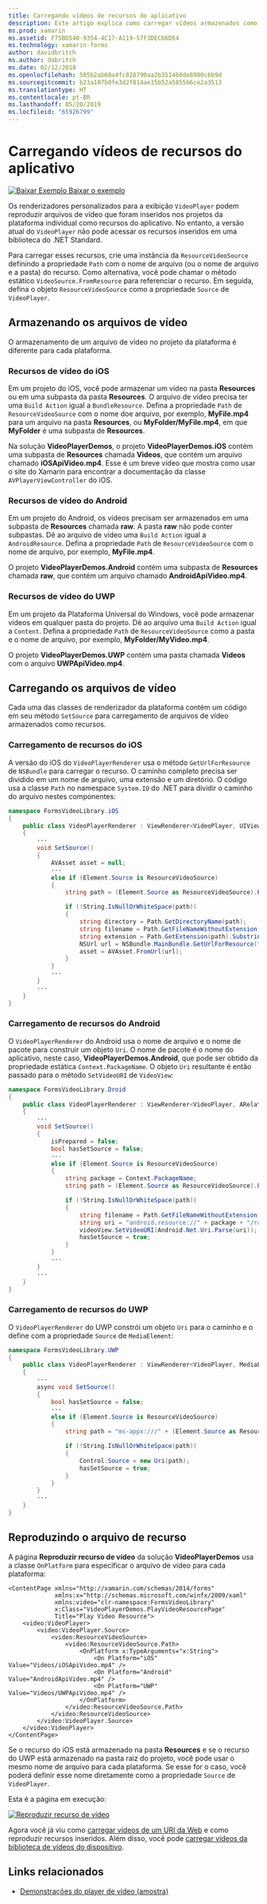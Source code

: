 ```yaml
---
title: Carregando vídeos de recursos do aplicativo
description: Este artigo explica como carregar vídeos armazenados como recursos do aplicativo em um aplicativo de player de vídeo, usando o Xamarin.Forms.
ms.prod: xamarin
ms.assetid: F75BD540-9354-4C17-A119-57F3DEC66D54
ms.technology: xamarin-forms
author: davidbritch
ms.author: dabritch
ms.date: 02/12/2018
ms.openlocfilehash: 505b2ab60a4fc828790aa2b351460de8980c6b9d
ms.sourcegitcommit: b23a107b0fe3d2f814ae35b52a5855b6ce2a3513
ms.translationtype: HT
ms.contentlocale: pt-BR
ms.lasthandoff: 05/20/2019
ms.locfileid: "65926799"
---
```

# <a name="loading-application-resource-videos"></a>Carregando vídeos de recursos do aplicativo

[![Baixar Exemplo](~/media/shared/download.png) Baixar o exemplo](https://developer.xamarin.com/samples/xamarin-forms/CustomRenderers/VideoPlayerDemos/)

Os renderizadores personalizados para a exibição `VideoPlayer` podem reproduzir arquivos de vídeo que foram inseridos nos projetos da plataforma individual como recursos do aplicativo. No entanto, a versão atual do `VideoPlayer` não pode acessar os recursos inseridos em uma biblioteca do .NET Standard.

Para carregar esses recursos, crie uma instância da `ResourceVideoSource` definindo a propriedade `Path` com o nome de arquivo (ou o nome de arquivo e a pasta) do recurso. Como alternativa, você pode chamar o método estático `VideoSource.FromResource` para referenciar o recurso. Em seguida, defina o objeto `ResourceVideoSource` como a propriedade `Source` de `VideoPlayer`.

## <a name="storing-the-video-files"></a>Armazenando os arquivos de vídeo

O armazenamento de um arquivo de vídeo no projeto da plataforma é diferente para cada plataforma.

### <a name="ios-video-resources"></a>Recursos de vídeo do iOS

Em um projeto do iOS, você pode armazenar um vídeo na pasta **Resources** ou em uma subpasta da pasta **Resources**. O arquivo de vídeo precisa ter uma `Build Action` igual a `BundleResource`. Defina a propriedade `Path` de `ResourceVideoSource` com o nome doe arquivo, por exemplo, **MyFile.mp4** para um arquivo na pasta **Resources**, ou **MyFolder/MyFile.mp4**, em que **MyFolder** é uma subpasta de **Resources**.

Na solução **VideoPlayerDemos**, o projeto **VideoPlayerDemos.iOS** contém uma subpasta de **Resources** chamada **Videos**, que contém um arquivo chamado **iOSApiVideo.mp4**. Esse é um breve vídeo que mostra como usar o site do Xamarin para encontrar a documentação da classe `AVPlayerViewController` do iOS.

### <a name="android-video-resources"></a>Recursos de vídeo do Android

Em um projeto do Android, os vídeos precisam ser armazenados em uma subpasta de **Resources** chamada **raw**. A pasta **raw** não pode conter subpastas. Dê ao arquivo de vídeo uma `Build Action` igual a `AndroidResource`. Defina a propriedade `Path` de `ResourceVideoSource` com o nome de arquivo, por exemplo, **MyFile.mp4**.

O projeto **VideoPlayerDemos.Android** contém uma subpasta de **Resources** chamada **raw**, que contém um arquivo chamado **AndroidApiVideo.mp4**.

### <a name="uwp-video-resources"></a>Recursos de vídeo do UWP

Em um projeto da Plataforma Universal do Windows, você pode armazenar vídeos em qualquer pasta do projeto. Dê ao arquivo uma `Build Action` igual a `Content`. Defina a propriedade `Path` de `ResourceVideoSource` como a pasta e o nome de arquivo, por exemplo, **MyFolder/MyVideo.mp4**.

O projeto **VideoPlayerDemos.UWP** contém uma pasta chamada **Videos** com o arquivo **UWPApiVideo.mp4**.

## <a name="loading-the-video-files"></a>Carregando os arquivos de vídeo

Cada uma das classes de renderizador da plataforma contém um código em seu método `SetSource` para carregamento de arquivos de vídeo armazenados como recursos.

### <a name="ios-resource-loading"></a>Carregamento de recursos do iOS

A versão do iOS do `VideoPlayerRenderer` usa o método `GetUrlForResource` de `NSBundle` para carregar o recurso. O caminho completo precisa ser dividido em um nome de arquivo, uma extensão e um diretório. O código usa a classe `Path` no namespace `System.IO` do .NET para dividir o caminho do arquivo nestes componentes:

```csharp
namespace FormsVideoLibrary.iOS
{
    public class VideoPlayerRenderer : ViewRenderer<VideoPlayer, UIView>
    {
        ···
        void SetSource()
        {
            AVAsset asset = null;
            ···
            else if (Element.Source is ResourceVideoSource)
            {
                string path = (Element.Source as ResourceVideoSource).Path;

                if (!String.IsNullOrWhiteSpace(path))
                {
                    string directory = Path.GetDirectoryName(path);
                    string filename = Path.GetFileNameWithoutExtension(path);
                    string extension = Path.GetExtension(path).Substring(1);
                    NSUrl url = NSBundle.MainBundle.GetUrlForResource(filename, extension, directory);
                    asset = AVAsset.FromUrl(url);
                }
            }
            ···
        }
        ···
    }
}
```

### <a name="android-resource-loading"></a>Carregamento de recursos do Android

O `VideoPlayerRenderer` do Android usa o nome de arquivo e o nome de pacote para construir um objeto `Uri`. O nome de pacote é o nome do aplicativo, neste caso, **VideoPlayerDemos.Android**, que pode ser obtido da propriedade estática `Context.PackageName`. O objeto `Uri` resultante é então passado para o método `SetVideoURI` de `VideoView`:

```csharp
namespace FormsVideoLibrary.Droid
{
    public class VideoPlayerRenderer : ViewRenderer<VideoPlayer, ARelativeLayout>
    {
        ···    
        void SetSource()
        {
            isPrepared = false;
            bool hasSetSource = false;
            ···
            else if (Element.Source is ResourceVideoSource)
            {
                string package = Context.PackageName;
                string path = (Element.Source as ResourceVideoSource).Path;

                if (!String.IsNullOrWhiteSpace(path))
                {
                    string filename = Path.GetFileNameWithoutExtension(path).ToLowerInvariant();
                    string uri = "android.resource://" + package + "/raw/" + filename;
                    videoView.SetVideoURI(Android.Net.Uri.Parse(uri));
                    hasSetSource = true;
                }
            }
            ···
        }
        ···
    }
}
```

### <a name="uwp-resource-loading"></a>Carregamento de recursos do UWP

O `VideoPlayerRenderer` do UWP constrói um objeto `Uri` para o caminho e o define com a propriedade `Source` de `MediaElement`:

```csharp
namespace FormsVideoLibrary.UWP
{
    public class VideoPlayerRenderer : ViewRenderer<VideoPlayer, MediaElement>
    {
        ···
        async void SetSource()
        {
            bool hasSetSource = false;
            ···
            else if (Element.Source is ResourceVideoSource)
            {
                string path = "ms-appx:///" + (Element.Source as ResourceVideoSource).Path;

                if (!String.IsNullOrWhiteSpace(path))
                {
                    Control.Source = new Uri(path);
                    hasSetSource = true;
                }
            }
        }
        ···
    }
}
```

## <a name="playing-the-resource-file"></a>Reproduzindo o arquivo de recurso

A página **Reproduzir recurso de vídeo** da solução **VideoPlayerDemos** usa a classe `OnPlatform` para especificar o arquivo de vídeo para cada plataforma:

```xaml
<ContentPage xmlns="http://xamarin.com/schemas/2014/forms"
             xmlns:x="http://schemas.microsoft.com/winfx/2009/xaml"
             xmlns:video="clr-namespace:FormsVideoLibrary"
             x:Class="VideoPlayerDemos.PlayVideoResourcePage"
             Title="Play Video Resource">
    <video:VideoPlayer>
        <video:VideoPlayer.Source>
            <video:ResourceVideoSource>
                <video:ResourceVideoSource.Path>
                    <OnPlatform x:TypeArguments="x:String">
                        <On Platform="iOS" Value="Videos/iOSApiVideo.mp4" />
                        <On Platform="Android" Value="AndroidApiVideo.mp4" />
                        <On Platform="UWP" Value="Videos/UWPApiVideo.mp4" />
                    </OnPlatform>
                </video:ResourceVideoSource.Path>
            </video:ResourceVideoSource>
        </video:VideoPlayer.Source>
    </video:VideoPlayer>
</ContentPage>
```

Se o recurso do iOS está armazenado na pasta **Resources** e se o recurso do UWP está armazenado na pasta raiz do projeto, você pode usar o mesmo nome de arquivo para cada plataforma. Se esse for o caso, você poderá definir esse nome diretamente como a propriedade `Source` de `VideoPlayer`.

Esta é a página em execução:

[![Reproduzir recurso de vídeo](loading-resources-images/playvideoresource-small.png "Reproduzir recurso de vídeo")](loading-resources-images/playvideoresource-large.png#lightbox "Reproduzir recurso de vídeo")

Agora você já viu como [carregar vídeos de um URI da Web](web-videos.md) e como reproduzir recursos inseridos. Além disso, você pode [carregar vídeos da biblioteca de vídeos do dispositivo](accessing-library.md).


## <a name="related-links"></a>Links relacionados

- [Demonstrações do player de vídeo (amostra)](https://developer.xamarin.com/samples/xamarin-forms/CustomRenderers/VideoPlayerDemos/)
